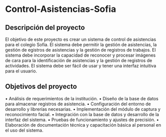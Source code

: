 # Control-Asistencias-Sofia

## Descripción del proyecto

El objetivo de este proyecto es crear un sistema de control de asistencias para el colegio Sofia. El sistema debe permitir la gestión de asistencias, la gestión de egistros de asistencias y la gestión de registros de trabajos. El sistema debe incorporar la capacidad de reconocer y procesar imágenes de cara para la identificación  de asistencias y la gestión de registros de actividades. El sistema debe ser fácil de usar y tener una interfaz intuitiva para el usuario.

## Objetivos del proyecto
• Análisis de requerimientos de la institución. 
• Diseño de la base de datos para almacenar registros de asistencia. 
• Configuración del entorno de desarrollo y librerías necesarias. 
• Implementación del módulo de captura y reconocimiento facial. 
• Integración con la base de datos y desarrollo de la interfaz del sistema. 
• Pruebas de funcionamiento y ajustes de precisión. 
• Elaboración de documentación técnica y capacitación básica al personal en el uso del sistema. 
